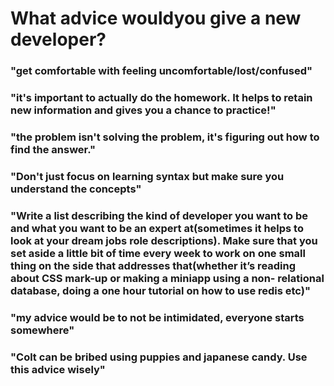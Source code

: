 # What advice wouldyou give a new developer?


### "get comfortable with feeling uncomfortable/lost/confused"


### "it's important to actually do the homework. It helps to retain new information and gives you a chance to practice!"


### "the problem isn't solving the problem, it's figuring out how to find the answer."


### "Don't just focus on learning syntax but make sure you understand the concepts"


### "Write a list describing the kind of developer you want to be and what you want to be an expert at(sometimes it helps to look at your dream jobs role descriptions). Make sure that you set aside a little bit of time every week to work on one small thing on the side that addresses that(whether it’s reading about CSS mark-up or making a miniapp using a non- relational database, doing a one hour tutorial on how to use redis etc)"

### "my advice would be to not be intimidated, everyone starts somewhere"


### "Colt can be bribed using puppies and japanese candy. Use this advice wisely"


